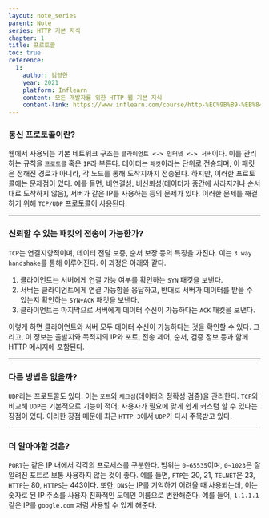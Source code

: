 ```yaml
---
layout: note_series
parent: Note
series: HTTP 기본 지식
chapter: 1
title: 프로토콜
toc: true
reference:
  1: 
    author: 김영한
    year: 2021
    platform: Inflearn
    content: 모든 개발자를 위한 HTTP 웹 기본 지식
    content-link: https://www.inflearn.com/course/http-%EC%9B%B9-%EB%84%A4%ED%8A%B8%EC%9B%8C%ED%81%AC
---
```


### 통신 프로토콜이란?

웹에서 사용되는 기본 네트워크 구조는 `클라이언트 <-> 인터넷 <-> 서버`이다. 이를 관리하는 규칙을 `프로토콜` 혹은 `IP`라 부른다. 데이터는 `패킷`이라는 단위로 전송되며, 이 패킷은 정해진 경로가 아니라, 각 노드를 통해 도착지까지 전송된다. 하지만, 이러한 프로토콜에는 문제점이 있다. 예를 들면, 비연결성, 비신뢰성(데이터가 중간에 사라지거나 순서대로 도착하지 않음), 서버가 같은 IP를 사용하는 등의 문제가 있다. 이러한 문제를 해결하기 위해 `TCP/UDP` 프로토콜이 사용된다.

---

### 신뢰할 수 있는 패킷의 전송이 가능한가?

`TCP`는 연결지향적이며, 데이터 전달 보증, 순서 보장 등의 특징을 가진다. 이는 `3 way handshake`를 통해 이루어진다. 이 과정은 아래와 같다.

1. 클라이언트는 서버에게 연결 가능 여부를 확인하는 `SYN` 패킷을 보낸다.
2. 서버는 클라이언트에게 연결 가능함을 응답하고, 반대로 서버가 데이터를 받을 수 있는지 확인하는 `SYN+ACK` 패킷을 보낸다.
3. 클라이언트는 마지막으로 서버에게 데이터 수신이 가능하다는 `ACK` 패킷을 보낸다.

이렇게 하면 클라이언트와 서버 모두 데이터 수신이 가능하다는 것을 확인할 수 있다. 그리고, 이 정보는 출발지와 목적지의 IP와 포트, 전송 제어, 순서, 검증 정보 등과 함께 HTTP 메시지에 포함된다.

---

### 다른 방법은 없을까?

`UDP`라는 프로토콜도 있다. 이는 `포트`와 `체크섬`(데이터의 정확성 검증)을 관리한다. `TCP`와 비교해 `UDP`는 기본적으로 기능이 적어, 사용자가 필요에 맞게 쉽게 커스텀 할 수 있다는 장점이 있다. 이러한 장점 때문에 최근 `HTTP 3`에서 `UDP`가 다시 주목받고 있다.

---

### 더 알아야할 것은?

`PORT`는 같은 IP 내에서 각각의 프로세스를 구분한다. 범위는 `0~65535`이며, `0~1023`은 잘 알려진 포트로 보통 사용하지 않는 것이 좋다. 예를 들면, `FTP`는 20, 21, `TELNET`은 23, `HTTP`는 80, `HTTPS`는 443이다. 또한, `DNS`는 IP를 기억하기 어려울 때 사용되는데, 이는 숫자로 된 IP 주소를 사용자 친화적인 도메인 이름으로 변환해준다. 예를 들어, `1.1.1.1` 같은 IP를 `google.com` 처럼 사용할 수 있게 해준다.
